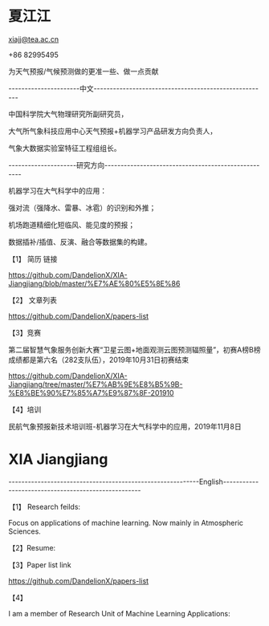 # 夏江江

xiajj@tea.ac.cn

+86 82995495



为天气预报/气候预测做的更准一些、做一点贡献



----------------------中文------------------------------------------------------

中国科学院大气物理研究所副研究员，

大气所气象科技应用中心天气预报+机器学习产品研发方向负责人，

气象大数据实验室特征工程组组长。


---------------------研究方向----------------------------------------------------

机器学习在大气科学中的应用：

  强对流（强降水、雷暴、冰雹）的识别和外推；
  
  机场跑道精细化短临风、能见度的预报；
  
  数据插补/插值、反演、融合等数据集的构建。


【1】 简历 链接

https://github.com/DandelionX/XIA-Jiangjiang/blob/master/%E7%AE%80%E5%8E%86


【2】 文章列表

https://github.com/DandelionX/papers-list

【3】竞赛

第二届智慧气象服务创新大赛“卫星云图+地面观测云图预测辐照量”，初赛A榜B榜成绩都是第六名（282支队伍），2019年10月31日初赛结束

https://github.com/DandelionX/XIA-Jiangjiang/tree/master/%E7%AB%9E%E8%B5%9B-%E8%BE%90%E7%85%A7%E9%87%8F-201910


【4】培训

民航气象预报新技术培训班-机器学习在大气科学中的应用，2019年11月8日









# XIA Jiangjiang

-----------------------------------------------------------English----------------------------------------------------

【1】 Research feilds:

Focus on applications of machine learning. Now mainly in Atmospheric Sciences.


【2】Resume:




【3】Paper list link


https://github.com/DandelionX/papers-list



【4】

I am a member of Research Unit of Machine Learning Applications:











